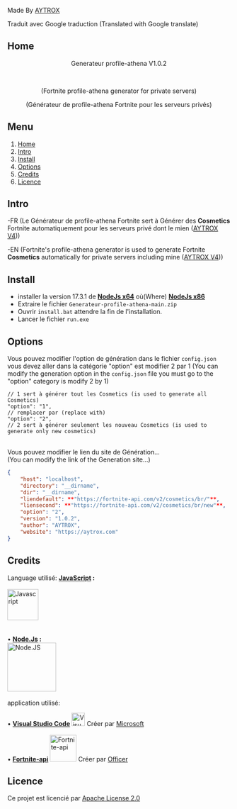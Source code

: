 <!-- By AYTROX -->

Made By [AYTROX](https://aytrox.com/?=readme-Generateur-profile-athena)

Traduit avec Google traduction (Translated with Google translate)

## Home

<p align="center">Generateur profile-athena V1.0.2<p><br>
  <p align="center">(Fortnite profile-athena generator for private servers)<p>
    <p align="center">(Générateur de profile-athena Fortnite pour les serveurs privés)<p>
      
## Menu
      
<ol>
  <li><a href="#home">Home</a></li>
  <li><a href="#intro">Intro</a></li>
  <li><a href="#install">Install</a></li>
  <li><a href="#options">Options</a></li>
  <li><a href="#credits">Credits</a></li>
  <li><a href="#licence">Licence</a></li>
</ol>


## Intro

-FR (Le Générateur de profile-athena Fortnite sert à Générer des **Cosmetics** Fortnite automatiquement pour les serveurs privé dont le mien ([AYTROX V4](https://github.com/AYTROX-OFFICIEL/AYTROX-V4)))

-EN (Fortnite's profile-athena generator is used to generate Fortnite **Cosmetics** automatically for private servers including mine ([AYTROX V4](https://github.com/AYTROX-OFFICIEL/AYTROX-V4)))

## Install

- installer la version 17.3.1 de **[NodeJs x64](https://nodejs.org/dist/v17.3.1/node-v17.3.1-x64.msi)** où(Where) **[NodeJs x86](https://nodejs.org/dist/v17.3.1/node-v17.3.1-x86.msi)**
- Extraire le fichier `Generateur-profile-athena-main.zip`
- Ouvrir `install.bat` attendre la fin de l'installation.
- Lancer le fichier `run.exe`

## Options

Vous pouvez modifier l'option de génération dans le fichier ``config.json`` vous devez aller dans la catégorie "option" est modifier 2 par 1
(You can modify the generation option in the ``config.json`` file you must go to the "option" category is modify 2 by 1)
```
// 1 sert à générer tout les Cosmetics (is used to generate all Cosmetics)
"option": "1",
// remplacer par (replace with)
"option": "2",
// 2 sert à générer seulement les nouveau Cosmetics (is used to generate only new cosmetics)
```
<br>
Vous pouvez modifier le lien du site de Génération...<br>
(You can modify the link of the Generation site...)

```json
{
    "host": "localhost",
    "directory": "__dirname",
    "dir": "__dirname",
    "liendefault": **"https://fortnite-api.com/v2/cosmetics/br/"**,
    "liensecond": **"https://fortnite-api.com/v2/cosmetics/br/new"**,
    "option": "2",
    "version": "1.0.2",
    "author": "AYTROX",
    "website": "https://aytrox.com"
}
```

## Credits

Language utilisé: **[JavaScript](https://developer.mozilla.org/fr/docs/Web/JavaScript) :**
        <br/>
	</br>
	<img src="https://i.imgur.com/cbpCqLw.png" width="70" height="70" title="Javascript">
	<br/>
	</br>
	<br>
	• **[Node.Js](https://nodejs.org/fr/about/) :**<br/>
	<img src="https://nodejs.org/static/images/logos/nodejs-new-pantone-black.svg" width="110" height="110" title="Node.JS"><br>
  <br>
  application utilisé: 
  
  • **[Visual Studio Code](https://code.visualstudio.com/)** <img src="https://upload.wikimedia.org/wikipedia/commons/thumb/9/9a/Visual_Studio_Code_1.35_icon.svg/1200px-Visual_Studio_Code_1.35_icon.svg.png" width="30" title="Visual Studio Code"> Créer par [Microsoft](https://github.com/microsoft)<br>
  <br>
  • **[Fortnite-api](https://fortnite-api.com/)** <img src="https://fortnite-api.com/assets/img/logo_transparent.png?v=2021_7" width="60" title="Fortnite-api"> Créer par [Officer](https://github.com/NotOfficer)


## Licence

Ce projet est licencié par [Apache License 2.0](https://github.com/AYTROX-OFFICIEL/Generateur-profile-athena/blob/main/LICENSE)